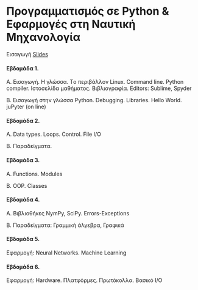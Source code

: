 
# Προγραμματισμός σε Python & Εφαρμογές στη Ναυτική Μηχανολογία 

Εισαγωγή [Slides](https://pages.github.com/)


#### Εβδομάδα 1. 

A. Εισαγωγή. Η γλώσσα. Τo περιβάλλον Linux. Command line. Python compiler. Ιστοσελίδα μαθήματος. Βιβλιογραφία. Editors: Sublime, Spyder

B. Εισαγωγή στην γλώσσα Python. Debugging. Libraries. Hello World. juPyter (on line)

#### Εβδομάδα 2. 
Α. Data types. Loops. Control. File I/O

Β. Παραδείγματα.

#### Εβδομάδα 3. 
Α. Functions. Modules

Β. OOP. Classes

#### Εβδομάδα 4. 
Α. Βιβλιοθήκες NymPy, SciPy. Errors-Exceptions

Β. Παραδείγματα: Γραμμική άλγεβρα, Γραφικά

#### Εβδομάδα 5. 
Εφαρμογή: Neural Networks. Machine Learning

#### Εβδομάδα 6. 
Εφαρμογή: Hardware.  Πλατφόρμες. Πρωτόκολλα. Βασικό Ι/Ο

